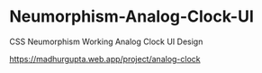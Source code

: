 # Neumorphism-Analog-Clock-UI
CSS Neumorphism Working Analog Clock UI Design

https://madhurgupta.web.app/project/analog-clock
